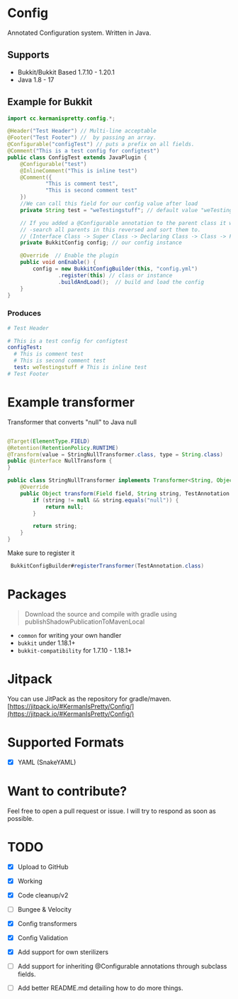 # Config

Annotated Configuration system. Written in Java.

## Supports

* Bukkit/Bukkit Based 1.7.10 - 1.20.1
* Java 1.8 - 17

## Example for Bukkit

```java
import cc.kermanispretty.config.*;

@Header("Test Header") // Multi-line acceptable
@Footer("Test Footer") //  by passing an array.
@Configurable("configTest") // puts a prefix on all fields.
@Comment("This is a test config for configtest")
public class ConfigTest extends JavaPlugin {
    @Configurable("test")
    @InlineComment("This is inline test")
    @Comment({
            "This is comment test",
            "This is second comment test"
    })
    //We can call this field for our config value after load
    private String test = "weTestingstuff"; // default value "weTestingStuff"

    // If you added a @Configurable annotation to the parent class it would 
    // -search all parents in this reversed and sort them to.
    // (Interface Class -> Super Class -> Declaring Class -> Class -> Field)
    private BukkitConfig config; // our config instance		

    @Override  // Enable the plugin
    public void onEnable() {
        config = new BukkitConfigBuilder(this, "config.yml")
                .register(this) // class or instance
                .buildAndLoad();  // build and load the config
    }
}
```

### Produces

```yaml
# Test Header

# This is a test config for configtest
configTest:
  # This is comment test
  # This is second comment test
  test: weTestingstuff # This is inline test
# Test Footer
```

# Example transformer

Transformer that converts "null" to Java null

```java

@Target(ElementType.FIELD)
@Retention(RetentionPolicy.RUNTIME)
@Transform(value = StringNullTransformer.class, type = String.class)
public @interface NullTransform {
}

public class StringNullTransformer implements Transformer<String, Object, TestAnnotation> {
    @Override
    public Object transform(Field field, String string, TestAnnotation testAnnotation, Config config) throws InvalidTransformExpectation {
        if (string != null && string.equals("null")) {
            return null;
        }

        return string;
    }
}
```

Make sure to register it

```java
 BukkitConfigBuilder#registerTransformer(TestAnnotation.class)
```

# Packages

> Download the source and compile with gradle using publishShadowPublicationToMavenLocal

* `common` for writing your own handler
* `bukkit` under 1.18.1+
* `bukkit-compatibility` for 1.7.10 - 1.18.1+

# Jitpack 
You can use JitPack as the repository for gradle/maven. [https://jitpack.io/#KermanIsPretty/Config/](https://jitpack.io/#KermanIsPretty/Config/)

# Supported Formats

- [x] YAML (SnakeYAML)

# Want to contribute?

Feel free to open a pull request or issue. I will try to respond as soon as possible.

# TODO

- [x] Upload to GitHub
- [x] Working
- [x] Code cleanup/v2
- [ ] Bungee & Velocity
- [x] Config transformers
- [x] Config Validation
- [x] Add support for own sterilizers
- [ ] Add support for inheriting @Configurable annotations through subclass fields.
- [ ] Add better README.md detailing how to do more things.

